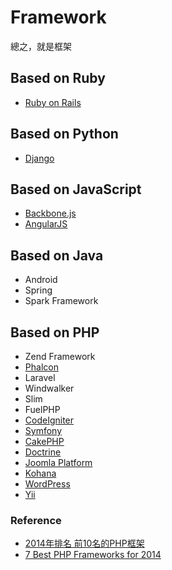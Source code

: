 # Framework

總之，就是框架

## Based on Ruby

* [Ruby on Rails](ror)

## Based on Python

* [Django](django)

## Based on JavaScript

* [Backbone.js](http://backbonejs.org)
* [AngularJS](https://angularjs.org)

## Based on Java

* Android
* Spring
* Spark Framework

## Based on PHP

* Zend Framework
* [Phalcon](phalcon)
* Laravel
* Windwalker
* Slim
* FuelPHP
* [CodeIgniter](codeigniter)
* [Symfony](symfony)
* [CakePHP](http://cakephp.org/)
* [Doctrine](http://www.doctrine-project.org/)
* [Joomla Platform](https://github.com/joomla/joomla-platform)
* [Kohana](http://kohanaframework.org/)
* [WordPress](http://wordpress.org/)
* [Yii](http://www.yiiframework.com/)

### Reference

* [2014年排名 前10名的PHP框架](http://tw-hkt.blogspot.tw/2014/06/2014-10php.html)
* [7 Best PHP Frameworks for 2014](https://www.tisindia.com/blog/7-best-php-frameworks-2014/)
